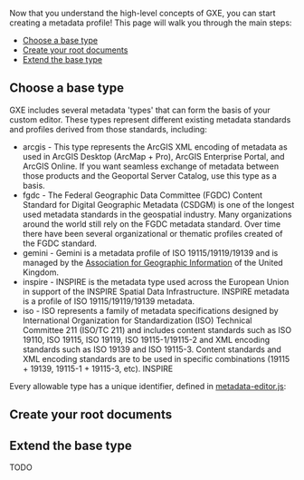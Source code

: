 Now that you understand the high-level concepts of GXE, you can start creating a metadata profile! This page will walk you through the main steps:
- [Choose a base type](#choose-a-base-type)
- [Create your root documents](#create-your-root-documents)
- [Extend the base type](#extend-the-base-type)

## Choose a base type

GXE includes several metadata 'types' that can form the basis of your custom editor. These types represent different existing metadata standards and profiles derived from those standards, including:
* arcgis - This type represents the ArcGIS XML encoding of metadata as used in ArcGIS Desktop (ArcMap + Pro), ArcGIS Enterprise Portal, and ArcGIS Online. If you want seamless exchange of metadata between those products and the Geoportal Server Catalog, use this type as a basis.
* fgdc - The Federal Geographic Data Committee (FGDC) Content Standard for Digital Geographic Metadata (CSDGM) is one of the longest used metadata standards in the geospatial industry. Many organizations around the world still rely on the FGDC metadata standard. Over time there have been several organizational or thematic profiles created of the FGDC standard.
* gemini - Gemini is a metadata profile of ISO 19115/19119/19139 and is managed by the [Association for Geographic Information](https://www.agi.org.uk/uk-gemini/) of the United Kingdom.
* inspire - INSPIRE is the metadata type used across the European Union in support of the INSPIRE Spatial Data Infrastructure. INSPIRE metadata is a profile of ISO 19115/19119/19139 metadata.
* iso - ISO represents a family of metadata specifications designed by International Organization for Standardization (ISO) Technical Committee 211 (ISO/TC 211) and includes content standards such as ISO 19110, ISO 19115, ISO 19119, ISO 19115-1/19115-2 and XML encoding standards such as ISO 19139 and ISO 19115-3. Content standards and XML encoding standards are to be used in specific combinations (19115 + 19139, 19115-1 + 19115-3, etc). INSPIRE 

Every allowable type has a unique identifier, defined in [metadata-editor.js](https://github.com/Esri/geoportal-server-catalog/blob/master/geoportal/src/main/webapp/app/context/metadata-editor.js):


## Create your root documents




## Extend the base type 

TODO